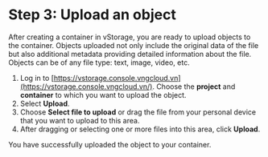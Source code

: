 # Step 3: Upload an object

After creating a container in vStorage, you are ready to upload objects to the container. Objects uploaded not only include the original data of the file but also additional metadata providing detailed information about the file. Objects can be of any file type: text, image, video, etc.

1. Log in to [https://vstorage.console.vngcloud.vn](https://vstorage.console.vngcloud.vn/). Choose the **project** and **container** to which you want to upload the object.
2. Select **Upload**.
3. Choose **Select file to upload** or drag the file from your personal device that you want to upload to this area.
4. After dragging or selecting one or more files into this area, click **Upload**.

You have successfully uploaded the object to your container.
